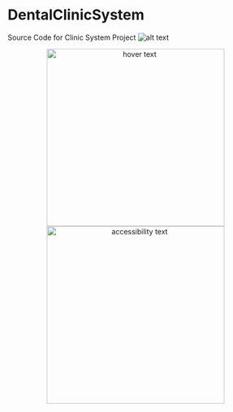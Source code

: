 # DentalClinicSystem
Source Code for Clinic System Project
![alt text](http://url/to/img.png](https://ibb.co/Cb16KVY))

<p align="center">
  <img src="https://ibb.co/Cb16KVY" width="350" title="hover text">
  <img src="your_relative_path_here_number_2_large_name" width="350" alt="accessibility text">
</p>
